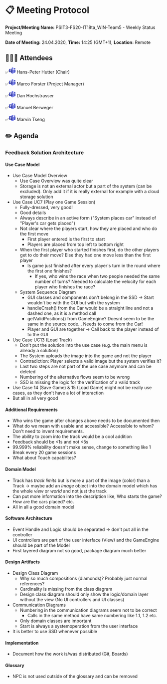 # 📋 Meeting Protocol

**Project/Meeting Name:** PSIT3-FS20-IT18ta_WIN-Team5 - Weekly Status Meeting

**Date of Meeting:** 24.04.2020, **Time:** 14:25 (GMT+1), **Location:** Remote

## 👨🏼‍💻 Attendees

✅<img src="img/teams_icon.png" alt="MS Teams Icon" height="20" /> Hans-Peter Hutter (Chair)

✅<img src="img/teams_icon.png" alt="MS Teams Icon" height="20" /> Marco Forster (Project Manager)

✅<img src="img/teams_icon.png" alt="MS Teams Icon" height="20" /> Dan Hochstrasser

✅<img src="img/teams_icon.png" alt="MS Teams Icon" height="20" /> Manuel Berweger

✅<img src="img/teams_icon.png" alt="MS Teams Icon" height="20" /> Marvin Tseng

## ✏️ Agenda

### Feedback Solution Architecture

#### Use Case Model

- Use Case Model Overview
  - Use Case Overview was quite clear
  - Storage is not an external actor but a part of the system (can be excluded). Only add it if it is really external for example with a cloud storage solution
- Use Case UC7 (Play one Game Session)
  - Fully-dressed, very good!
  - Good details
  - Always describe in an active form ("System places car" instead of "Player's car gets placed")
  - Not clear where the players start, how they are placed and who do the first move
    - First player entered is the first to start
    - Players are placed from top left to bottom right
  - When the first player who started finishes first, do the other players get to do their move? Else they had one move less than the first player
    - Is game just finished after every player's turn in the round where the first one finishes?
      - If yes, who wins the race when two people needed the same number of turns? Needed to calculate the velocity for each player who finishes the race?
  - System Sequence Diagram
    - GUI classes and components don't belong in the SSD -> Start wouldn't be with the GUI but with the system
    - handleCrash() from the Car would be a straight line and not a dashed one, as it is a method call
    - getValidPositions() from GameEngine? Doesnt seem to be the same in the source code... Needs to come from the Car!
    - Player and GUI are together -> Call back to the player instead of to the GUI
- Use Case UC13 (Load Track)
  - Don't put the solution into the use case (e.g. the main menu is already a solution)
  - The System uploads the image into the game and not the player
  - Contradiction: Player selects a valid image but the system verifies it?
  - Last two steps are not part of the use case anymore and can be deleted
  - Numbering of the alternative flows seem to be wrong
  - SSD is missing the logic for the verification of a valid track
- Use Case 14 (Save Game) & 15 (Load Game) might not be really use cases, as they don't have a lot of interaction
- But all in all very good

#### Additional Requirements

- Who wins the game after changes above needs to be documented then
- What do we mean with usable and accessible? Accessible to whom? Don't need to invent requirements.
- The ability to zoom into the track would be a cool addition
- Feedback should be <1s and not <5s
- 99.999% reliability doesn't make sense, change to something like 1 Break every 20 game sessions
- What about Touch capabilites?

#### Domain Model

- Track has *track limits* but is more a part of the image (color) than a Track -> maybe add an *Image* object into the domain model which has the whole *view* or *world* and not just the track
- Can put more information into the description like, Who starts the game? How are the cars placed? etc.
- All in all a good domain model

#### Software Architecture

- Event Handle and Logic should be separated -> don't put all in the controller
- UI controllers are part of the user interface (View) and the GameEngine should be part of the Model
- First layered diagram not so good, package diagram much better

#### Design Artifacts

- Design Class Diagram
  - Why so much compositions (diamonds)? Probably just normal references?
  - Cardinality is missing from the class diagram
  - Design class diagram should only show the logic/domain layer without the view (No UI controllers and UI classes)
- Communication Diagrams
  - Numbering in the communication diagrams seem not to be correct
    - Calls in the same method have same numbering like 1.1, 1.2 etc.
  - Only domain classes are important
  - Start is always a systemoperation from the user interface
- It is better to use SSD whenever possible

#### Implementation

- Document how the work is/was distributed (Git, Boards)

#### Glossary

- NPC is not used outside of the glossary and can be removed

